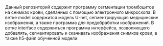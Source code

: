 Данный репозиторий содержит программу сегментации тромбоцитов на снимках крови, сделанных с помощью электронного микроскопа. 
В ветке model содержится модель U-net, сегментрирующая медицинские изображения, а также программа для предобработки изображений.
В ветке interface содержиться программа интерфейса, позволяющего добавлять, сегментировать и скачивать изображения снимков крови, а также h5-файл обученной модели
